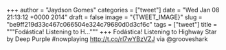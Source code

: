 
+++
author = "Jaydson Gomes"
categories = ["tweet"]
date = "Wed Jan 08 21:13:12 +0000 2014"
draft = false
image = "{TWEET_IMAGE}"
slug = "be9ff219d33c467c066504e324c79680d0d3cf6c"
tags = ["tweet"]
title = """Fodástica! Listening to H..."""
+++
Fodástica! Listening to Highway Star by Deep Purple #nowplaying http://t.co/rl7wYBzVZJ via @grooveshark

